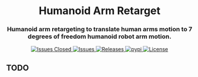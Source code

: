 <div align="center">

  <h1 align="center"> Humanoid Arm Retarget </h1>
  <h3 align="center">
    Humanoid arm retargeting to translate human arms motion to 7 degrees of freedom humanoid robot arm motion.
  </h3>
</div>
<p align="center">
  <!-- code check badges -->
  <!-- <a href='https://github.com/Hao-Starrr/humanoid-arm-retarget/blob/main/.github/workflows/test.yml'>
      <img src='https://github.com/Hao-Starrr/humanoid-arm-retarget/actions/workflows/test.yml/badge.svg' alt='Test Status' />
  </a> -->
  <!-- issue badge -->
  <a href="https://github.com/Hao-Starrr/humanoid-arm-retarget/issues">
  <img src="https://img.shields.io/github/issues-closed/Hao-Starrr/humanoid-arm-retarget.svg" alt="Issues Closed">
  </a>
  <a href="https://github.com/Hao-Starrr/humanoid-arm-retarget/issues?q=is%3Aissue+is%3Aclosed">
  <img src="https://img.shields.io/github/issues/Hao-Starrr/humanoid-arm-retarget.svg" alt="Issues">
  </a>
  <!-- release badge -->
  <a href="https://github.com/Hao-Starrr/humanoid-arm-retarget/tags">
  <img src="https://img.shields.io/github/v/release/Hao-Starrr/humanoid-arm-retarget.svg?include_prereleases&sort=semver" alt="Releases">
  </a>
  <!-- pypi badge -->
  <a href="https://github.com/Hao-Starrr/humanoid-arm-retarget/tags">
  <img src="https://static.pepy.tech/badge/dex_retargeting/month" alt="pypi">
  </a>
  <!-- license badge apache -->
  <a href="https://github.com/Hao-Starrr/humanoid-arm-retarget/blob/main/LICENSE">
      <img alt="License" src="https://img.shields.io/badge/License-GNU%20GPL-blue">
  </a>
</p>

## TODO
